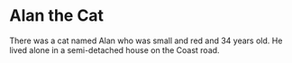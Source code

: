 # Alan the Cat

There was a cat named Alan who was small and red and 34 years old.
He lived alone in a semi-detached house on the Coast road.